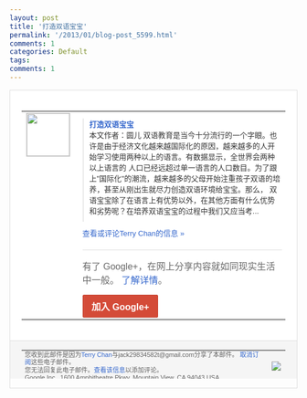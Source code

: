 ```yaml
---
layout: post
title: '打造双语宝宝'
permalink: '/2013/01/blog-post_5599.html'
comments: 1
categories: Default
tags: 
comments: 1
---
```

<!-- X-Notifications: 1:10bf983930000000 -->

<div style="border:solid 1px #dfdfdf;color:#686868;font:13px Arial"><div style="background-color:#fff;padding:20px;"><table cellpadding="0" cellspacing="0"><tr><td style="padding-right:15px;vertical-align:top"><a href="https://plus.google.com/_/notifications/emlink?emr=14900066512970582018&amp;emid=CPDu6Zaji7UCFcgTcgodOH4AAA&amp;path=%2F108643996575278738906&amp;dt=1359383772169&amp;uob=8"><img height="75" src="https://lh3.googleusercontent.com/-KKRGTyJ5Bl0/AAAAAAAAAAI/AAAAAAAAtnY/R4QEWIp3Ur0/s75-c-k-a/photo.jpg" style="border:solid 1px #cccccc;" width="75"/></a></td><td style="width:578px;color:#333;font:13px Arial;vertical-align:top"><div style="padding-bottom:10px"></div><div style="margin-bottom:10px;padding-left:10px; border-left:2px solid #EAEAEA"><span style="margin-right:5px"><a href="http://songshuhui.net/archives/75516" style="color:#3366CC;text-decoration:none"><span style="font-weight:bold">打造双语宝宝</span></a><div style="padding-bottom:10px">本文作者：圆儿  双语教育是当今十分流行的<wbr/>一个字眼。也许是由于经济文化越来越国际化<wbr/>的原因，越来越多的人开始学习使用两种以上<wbr/>的语言。有数据显示，全世界会两种以上语言<wbr/>的 人口已经远超过单一语言的人口数目。为了跟<wbr/>上"国际化"的潮流，越来越多的父母开始注<wbr/>重孩子双语的培养，甚至从刚出生就尽力创造<wbr/>双语环境给宝宝。那么， 双语宝宝除了在语言上有优势以外，在其他方<wbr/>面有什么优势和劣势呢？在培养双语宝宝的过<wbr/>程中我们又应当考...</div></span></div><a href="https://plus.google.com/_/notifications/emlink?emr=14900066512970582018&amp;emid=CPDu6Zaji7UCFcgTcgodOH4AAA&amp;path=%2F108643996575278738906%2Fposts%2FRy52hLeMuk2%3Fgpinv%3DAMIXal9FWoorZQwrQjhjgIz-ARscyoQd0w9smnXTeO7cwsOHq_lPSWLTT6obka_g_TySRaSMyesb7lUNZo3SDP4NdJ3NqCci_c5OFZH-5AumHYS7wunYgPY&amp;dt=1359383772169&amp;uob=8" style="color:#3366CC;text-decoration:none">查看或评论Terry Chan的信息 »</a><div style="margin-top:20px;border-top:solid 1px #dfdfdf"><div style="padding:15px 0;color:#686868;font:16px Arial">有了 Google+，在网上分享内容就如同现实生活中一般。 <a href="http://www.google.com/+/learnmore/" style="color:#3366CC;text-decoration:none">了解详情</a>。</div><a href="https://plus.google.com/_/notifications/emlink?emr=14900066512970582018&amp;emid=CPDu6Zaji7UCFcgTcgodOH4AAA&amp;path=%2F%3Fgpinv%3DAMIXal9FWoorZQwrQjhjgIz-ARscyoQd0w9smnXTeO7cwsOHq_lPSWLTT6obka_g_TySRaSMyesb7lUNZo3SDP4NdJ3NqCci_c5OFZH-5AumHYS7wunYgPY&amp;dt=1359383772169&amp;uob=8" style="display:inline-block;padding:7px 15px;background-color:#d44b38; color:#fff;font-size:16px; font-weight:bold;border-radius:2px;-webkit-border-radius:2px; -moz-border-radius:2px;border:solid 1px #c43b28; white-space:nowrap;text-decoration:none">加入 Google+</a></div></td></tr></table></div><div style="border-top:solid 1px #dfdfdf;padding:0 20px; background-color:#f5f5f5"><table cellpadding="0" cellspacing="0" style="height:50px"><tbody><tr><td style="vertical-align:middle;width:100%; color:#636363;font:11px Arial; line-height:120%">您收到此邮件是因为<a href="https://plus.google.com/_/notifications/emlink?emr=14900066512970582018&amp;emid=CPDu6Zaji7UCFcgTcgodOH4AAA&amp;path=%2F108643996575278738906%3Fgpinv%3DAMIXal9FWoorZQwrQjhjgIz-ARscyoQd0w9smnXTeO7cwsOHq_lPSWLTT6obka_g_TySRaSMyesb7lUNZo3SDP4NdJ3NqCci_c5OFZH-5AumHYS7wunYgPY&amp;dt=1359383772169&amp;uob=8" style="color:#3366CC;text-decoration:none">Terry Chan</a>与jack29834582t@gmail.com分享了本邮件。 <a href="https://plus.google.com/_/notifications/emlink?emr=14900066512970582018&amp;emid=CPDu6Zaji7UCFcgTcgodOH4AAA&amp;path=%2F_%2Fnonplus%2Femailsettings%3Fgpinv%3DAMIXal9FWoorZQwrQjhjgIz-ARscyoQd0w9smnXTeO7cwsOHq_lPSWLTT6obka_g_TySRaSMyesb7lUNZo3SDP4NdJ3NqCci_c5OFZH-5AumHYS7wunYgPY%26est%3DADH5u8WvaOq9IsN1CqSdUQ_Ikhh_50J_mx4zq8Ii4V9QCr8FCSeoI9LNu6Eiy-l5NbOzdo3M5BWqWs7pSfzGj-voDByoX3-Oa80UJxoBmUxWs30FqpcaVdN-Qt-7CSpe8376zsjKyP6686JGF0Rvv4T9PAcdipJ0aw&amp;dt=1359383772169&amp;uob=8" style="color:#3366CC;text-decoration:none">取消订阅</a>这些电子邮件。<br/>您无法回复此电子邮件。<a href="https://plus.google.com/_/notifications/emlink?emr=14900066512970582018&amp;emid=CPDu6Zaji7UCFcgTcgodOH4AAA&amp;path=%2F108643996575278738906%2Fposts%2FRy52hLeMuk2%3Fgpinv%3DAMIXal9FWoorZQwrQjhjgIz-ARscyoQd0w9smnXTeO7cwsOHq_lPSWLTT6obka_g_TySRaSMyesb7lUNZo3SDP4NdJ3NqCci_c5OFZH-5AumHYS7wunYgPY&amp;dt=1359383772169&amp;uob=8" style="color:#3366CC;text-decoration:none">查看该信息</a>以添加评论。<br/>Google Inc., 1600 Amphitheatre Pkwy, Mountain View, CA 94043 USA<br/></td><td><img src="https://ssl.gstatic.com/s2/oz/images/notifications/logo/google-plus-6617a72bb36cc548861652780c9e6ff1.png"/></td></tr></tbody></table></div></div>
